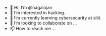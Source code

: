 - 👋 Hi, I’m @nagalojan
- 👀 I’m interested in hacking.
- 🌱 I’m currently learning cybersecurity at sliit.
- 💞️ I’m looking to collaborate on ...
- 📫 How to reach me ...

<!---
nagalojan/nagalojan is a ✨ special ✨ repository because its `README.md` (this file) appears on your GitHub profile.
You can click the Preview link to take a look at your changes.
--->
